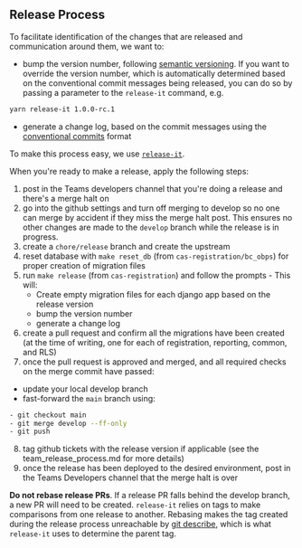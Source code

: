 ## Release Process

To facilitate identification of the changes that are released and communication around them, we want to:

- bump the version number, following [semantic versioning](https://semver.org/). If you want to override the version number, which is automatically determined based on the conventional commit messages being released, you can do so by passing a parameter to the `release-it` command, e.g.

```bash
yarn release-it 1.0.0-rc.1
```

- generate a change log, based on the commit messages using the [conventional commits](https://www.conventionalcommits.org/en/v1.0.0/) format

To make this process easy, we use [`release-it`](https://github.com/release-it/release-it).

When you're ready to make a release, apply the following steps:

1. post in the Teams developers channel that you're doing a release and there's a merge halt on
2. go into the github settings and turn off merging to develop so no one can merge by accident if they miss the merge halt post. This ensures no other changes are made to the `develop` branch while the release is in progress.
3. create a `chore/release` branch and create the upstream
4. reset database with `make reset_db` (from `cas-registration/bc_obps`) for proper creation of migration files
5. run `make release` (from `cas-registration`) and follow the prompts - This will:
   - Create empty migration files for each django app based on the release version
   - bump the version number
   - generate a change log
6. create a pull request and confirm all the migrations have been created (at the time of writing, one for each of registration, reporting, common, and RLS)
7. once the pull request is approved and merged, and all required checks on the merge commit have passed:

- update your local develop branch
- fast-forward the `main` branch using:

```bash
- git checkout main
- git merge develop --ff-only
- git push
```

8. tag github tickets with the release version if applicable (see the team_release_process.md for more details)
9. once the release has been deployed to the desired environment, post in the Teams Developers channel that the merge halt is over

**Do not rebase release PRs**. If a release PR falls behind the develop branch, a new PR will need to be created. `release-it` relies on tags to make comparisons from one release to another. Rebasing makes the tag created during the release process unreachable by [git describe](https://git-scm.com/docs/git-describe), which is what `release-it` uses to determine the parent tag.
